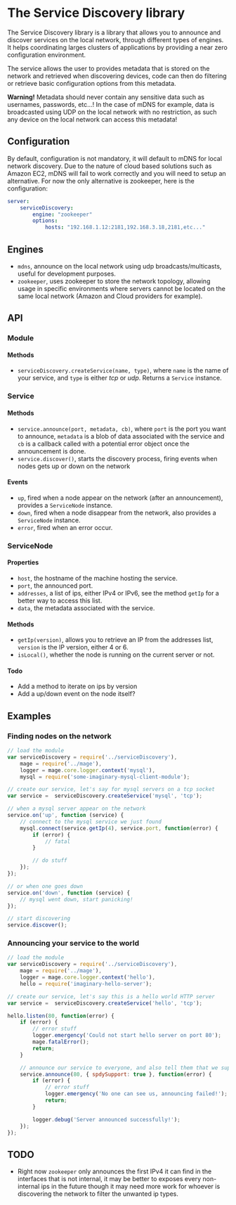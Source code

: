 # The Service Discovery library

The Service Discovery library is a library that allows you to announce and discover services on the local network,
through different types of engines. It helps coordinating larges clusters of applications by providing a near zero
configuration environment.

The service allows the user to provides metadata that is stored on the network and retrieved when discovering devices,
code can then do filtering or retrieve basic configuration options from this metadata.

__Warning!__ Metadata should never contain any sensitive data such as usernames, passwords, etc...! In the case of mDNS
for example, data is broadcasted using UDP on the local network with no restriction, as such any device on the local
network can access this metadata!

## Configuration

By default, configuration is not mandatory, it will default to mDNS for local network discovery. Due to the nature of
cloud based solutions such as Amazon EC2, mDNS will fail to work correctly and you will need to setup an alternative.
For now the only alternative is zookeeper, here is the configuration:

```yaml
server:
    serviceDiscovery:
        engine: "zookeeper"
        options:
            hosts: "192.168.1.12:2181,192.168.3.18,2181,etc..."
```

## Engines

 - `mdns`, announce on the local network using udp broadcasts/multicasts, useful for development purposes.
 - `zookeeper`, uses zookeeper to store the network topology, allowing usage in specific environments where servers cannot
    be located on the same local network (Amazon and Cloud providers for example).

## API

### Module

#### Methods

 - `serviceDiscovery.createService(name, type)`, where `name` is the name of your service, and `type` is either _tcp_
    or _udp_. Returns a `Service` instance.

### Service

#### Methods

 - `service.announce(port, metadata, cb)`, where `port` is the port you want to announce, `metadata` is a blob of data associated
    with the service and `cb` is a callback called with a potential error object once the announcement is done.
 - `service.discover()`, starts the discovery process, firing events when nodes gets up or down on the network

#### Events

 - `up`, fired when a node appear on the network (after an announcement), provides a `ServiceNode` instance.
 - `down`, fired when a node disappear from the network, also provides a `ServiceNode` instance.
 - `error`, fired when an error occur.

### ServiceNode

#### Properties

 - `host`, the hostname of the machine hosting the service.
 - `port`, the announced port.
 - `addresses`, a list of ips, either IPv4 or IPv6, see the method `getIp` for a better way to access this list.
 - `data`, the metadata associated with the service.

#### Methods

 - `getIp(version)`, allows you to retrieve an IP from the addresses list, `version` is the IP version, either 4 or 6.
 - `isLocal()`, whether the node is running on the current server or not.

#### Todo

 - Add a method to iterate on ips by version
 - Add a up/down event on the node itself?

## Examples

### Finding nodes on the network

```javascript
// load the module
var serviceDiscovery = require('../serviceDiscovery'),
    mage = require('../mage'),
    logger = mage.core.logger.context('mysql'),
    mysql = require('some-imaginary-mysql-client-module');

// create our service, let's say for mysql servers on a tcp socket
var service =  serviceDiscovery.createService('mysql', 'tcp');

// when a mysql server appear on the network
service.on('up', function (service) {
    // connect to the mysql service we just found
    mysql.connect(service.getIp(4), service.port, function(error) {
        if (error) {
            // fatal
        }

        // do stuff
    });
});

// or when one goes down
service.on('down', function (service) {
    // mysql went down, start panicking!
});

// start discovering
service.discover();
```

### Announcing your service to the world

```javascript
// load the module
var serviceDiscovery = require('../serviceDiscovery'),
    mage = require('../mage'),
    logger = mage.core.logger.context('hello'),
    hello = require('imaginary-hello-server');

// create our service, let's say this is a hello world HTTP server
var service =  serviceDiscovery.createService('hello', 'tcp');

hello.listen(80, function(error) {
    if (error) {
        // error stuff
        logger.emergency('Could not start hello server on port 80');
        mage.fatalError();
        return;
    }

    // announce our service to everyone, and also tell them that we support SPDY
    service.announce(80, { spdySupport: true }, function(error) {
        if (error) {
            // error stuff
            logger.emergency('No one can see us, announcing failed!');
            return;
        }

        logger.debug('Server announced successfully!');
    });
});
```

## TODO

 - Right now `zookeeper` only announces the first IPv4 it can find in the interfaces that is not internal, it may be
better to exposes every non-internal ips in the future though it may need more work for whoever is discovering the
network to filter the unwanted ip types.